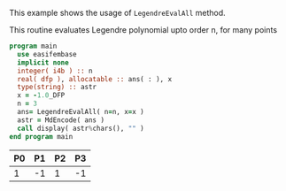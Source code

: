 This example shows the usage of `LegendreEvalAll` method.

This routine evaluates Legendre polynomial upto order n, for many points

```fortran
program main
  use easifembase
  implicit none
  integer( i4b ) :: n
  real( dfp ), allocatable :: ans( : ), x
  type(string) :: astr
  x = -1.0_DFP
  n = 3
  ans= LegendreEvalAll( n=n, x=x )
  astr = MdEncode( ans )
  call display( astr%chars(), "" )
end program main
```

| P0 | P1 | P2 | P3 |
|----|----|----|----|
| 1  | -1 | 1  | -1 |
